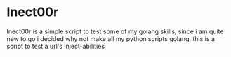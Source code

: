 # Inect00r
Inect00r is a simple script to test some of my golang skills, since i am quite new to go i decided why not make all my python scripts golang, this is a script to test a url's inject-abilities 

